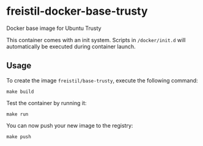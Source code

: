 freistil-docker-base-trusty
===========================

Docker base image for Ubuntu Trusty

This container comes with an init system. Scripts in `/docker/init.d` will automatically be executed during container launch.

Usage
-----

To create the image `freistil/base-trusty`, execute the following command:

	make build

Test the container by running it:

    make run

You can now push your new image to the registry:

	make push
